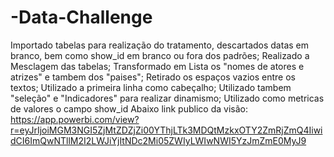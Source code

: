 # -Data-Challenge
Importado tabelas para realização do tratamento, descartados datas em branco, bem como show_id em branco ou fora dos padrões;
Realizado a Mesclagem das tabelas;
Transformado em Lista os "nomes de atores e atrizes" e tambem dos "paises";
Retirado os espaços vazios entre os textos;
Utilizado a primeira linha como cabeçalho;
Utilizado tambem "seleção" e "Indicadores" para realizar dinamismo;
Utilizado como metricas de valores o campo show_id
Abaixo link publico da visão:
https://app.powerbi.com/view?r=eyJrIjoiMGM3NGI5ZjMtZDZjZi00YThjLTk3MDQtMzkxOTY2ZmRjZmQ4IiwidCI6ImQwNTllM2I2LWJiYjItNDc2Mi05ZWIyLWIwNWI5YzJmZmE0MyJ9
